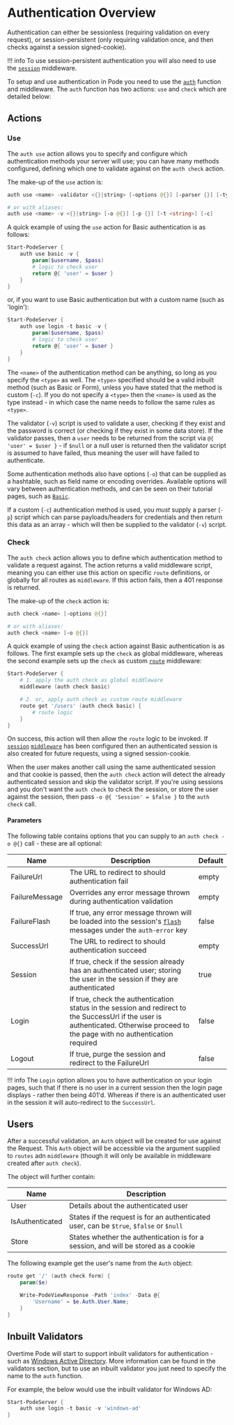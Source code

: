 # Authentication Overview

Authentication can either be sessionless (requiring validation on every request), or session-persistent (only requiring validation once, and then checks against a session signed-cookie).

!!! info
    To use session-persistent authentication you will also need to use the [`session`](../../../Functions/Middleware/Sessions) middleware.

To setup and use authentication in Pode you need to use the [`auth`](../../../Functions/Middleware/Auth) function and middleware. The `auth` function has two actions: `use` and `check` which are detailed below:

## Actions

### Use

The `auth use` action allows you to specify and configure which authentication methods your server will use; you can have many methods configured, defining which one to validate against on the `auth check` action.

The make-up of the `use` action is:

```powershell
auth use <name> -validator <{}|string> [-options @{}] [-parser {}] [-type <string>] [-custom]

# or with aliases:
auth use <name> -v <{}|string> [-o @{}] [-p {}] [-t <string>] [-c]
```

A quick example of using the `use` action for Basic authentication is as follows:

```powershell
Start-PodeServer {
    auth use basic -v {
        param($username, $pass)
        # logic to check user
        return @{ 'user' = $user }
    }
}
```

or, if you want to use Basic authentication but with a custom name (such as 'login'):

```powershell
Start-PodeServer {
    auth use login -t basic -v {
        param($username, $pass)
        # logic to check user
        return @{ 'user' = $user }
    }
}
```

The `<name>` of the authentication method can be anything, so long as you specify the `<type>` as well. The `<type>` specified should be a valid inbuilt method (such as Basic or Form), unless you have stated that the method is custom (`-c`). If you do not specify a `<type>` then the `<name>` is used as the type instead - in which case the name needs to follow the same rules as `<type>`.

The validator (`-v`) script is used to validate a user, checking if they exist and the password is correct (or checking if they exist in some data store). If the validator passes, then a `user` needs to be returned from the script via `@{ 'user' = $user }` - if `$null` or a null user is returned then the validator script is assumed to have failed, thus meaning the user will have failed to authenticate.

Some authentication methods also have options (`-o`) that can be supplied as a hashtable, such as field name or encoding overrides. Available options will vary between authentication methods, and can be seen on their tutorial pages, such as [`Basic`](../Basic).

If a custom (`-c`) authentication method is used, you *must* supply a parser (`-p`) script which can parse payloads/headers for credentials and then return this data as an array - which will then be supplied to the validator (`-v`) script.

### Check

The `auth check` action allows you to define which authentication method to validate a request against. The action returns a valid middleware script, meaning you can either use this action on specific `route` definitions, or globally for all routes as `middleware`. If this action fails, then a 401 response is returned.

The make-up of the `check` action is:

```powershell
auth check <name> [-options @{}]

# or with aliases:
auth check <name> [-o @{}]
```

A quick example of using the `check` action against Basic authentication is as follows. The first example sets up the `check` as global middleware, whereas the second example sets up the `check` as custom [`route`](../../../Functions/Core/Route) middleware:

```powershell
Start-PodeServer {
    # 1. apply the auth check as global middleware
    middleware (auth check basic)

    # 2. or, apply auth check as custom route middleware
    route get '/users' (auth check basic) {
        # route logic
    }
}
```

On success, this action will then allow the `route` logic to be invoked. If [`session`](../../../Functions/Middleware/Session) [`middleware`](../../../Functions/Core/Middleware) has been configured then an authenticated session is also created for future requests, using a signed session-cookie.

When the user makes another call using the same authenticated session and that cookie is passed, then the `auth check` action will detect the already authenticated session and skip the validator script. If you're using sessions and you don't want the `auth check` to check the session, or store the user against the session, then pass `-o @{ 'Session' = $false }` to the `auth check` call.

#### Parameters

The following table contains options that you can supply to an `auth check -o @{}` call - these are all optional:

| Name | Description | Default |
| ---- | ----------- | ------- |
| FailureUrl | The URL to redirect to should authentication fail | empty |
| FailureMessage | Overrides any error message thrown during authentication validation | empty |
| FailureFlash | If true, any error message thrown will be loaded into the session's [`flash`](../../Misc/FlashMessages) messages under the `auth-error` key | false |
| SuccessUrl | The URL to redirect to should authentication succeed | empty |
| Session | If true, check if the session already has an authenticated user; storing the user in the session if they are authenticated | true |
| Login | If true, check the authentication status in the session and redirect to the SuccessUrl if the user is authenticated. Otherwise proceed to the page with no authentication required | false |
| Logout | If true, purge the session and redirect to the FailureUrl | false |

!!! info
    The `Login` option allows you to have authentication on your login pages, such that if there is no user in a current session then the login page displays - rather then being 401'd. Whereas if there is an authenticated user in the session it will auto-redirect to the `SuccessUrl`.

## Users

After a successful validation, an `Auth` object will be created for use against the Request. This `Auth` object will be accessible via the argument supplied to `routes` adn `middleware` (though it will only be available in middleware created after `auth check`).

The object will further contain:

| Name | Description |
| ---- | ----------- |
| User | Details about the authenticated user |
| IsAuthenticated | States if the request is for an authenticated user, can be `$true`, `$false` or `$null` |
| Store | States whether the authentication is for a session, and will be stored as a cookie |

The following example get the user's name from the `Auth` object:

```powershell
route get '/' (auth check form) {
    param($e)

    Write-PodeViewResponse -Path 'index' -Data @{
        'Username' = $e.Auth.User.Name;
    }
}
```

## Inbuilt Validators

Overtime Pode will start to support inbuilt validators for authentication - such as [Windows Active Directory](../Validators/WindowsAD). More information can be found in the validators section, but to use an inbuilt validator you just need to specify the name to the `auth` function.

For example, the below would use the inbuilt validator for Windows AD:

```powershell
Start-PodeServer {
    auth use login -t basic -v 'windows-ad'
}
```